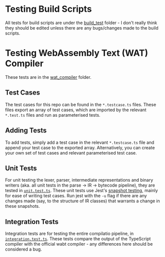 # Testing Build Scripts
All tests for build scripts are under the [build_test](./build_test/) folder - I don't really think they should be edited unless there are any bugs/changes made to the build scripts.

# Testing WebAssembly Text (WAT) Compiler
These tests are in the [wat_compiler](./wat_compiler/) folder.

## Test Cases
The test cases for this repo can be found in the `*.testcase.ts` files. These files export an array of test cases, which are imported by the relevant `*.test.ts` files and run as parameterised tests.

## Adding Tests
To add tests, simply add a test case in the relevant `*.testcase.ts` file and append your test case to the exported array. Alternatively, you can create your own set of test cases and relevant parameterised test case.

## Unit Tests
For unit testing the lexer, parser, intermediate representations and binary writers (aka. all unit tests in the parse -> IR -> bytecode pipeline), they are tested in [`unit.test.ts`](./wat_compiler/unit.test.ts). These unit tests use Jest's [snapshot testing](https://jestjs.io/docs/snapshot-testing), mainly for ease of writing test cases. Run jest with the `-u` flag if there are any changes made (say, to the structure of IR classes) that warrants a change in these snapshots.

## Integration Tests
Integration tests are for testing the entire compilatio pipeline, in [`integration.test.ts`](./wat_compiler/integration.test.ts). These tests compare the output of the TypeScript compiler with the official wabt compiler - any differences here should be considered a bug.

